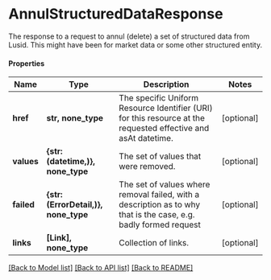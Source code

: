 # AnnulStructuredDataResponse

The response to a request to annul (delete) a set of structured data from Lusid. This might have been for market data or some other structured entity.

#### Properties
Name | Type | Description | Notes
------------ | ------------- | ------------- | -------------
**href** | **str, none_type** | The specific Uniform Resource Identifier (URI) for this resource at the requested effective and asAt datetime. | [optional] 
**values** | **{str: (datetime,)}, none_type** | The set of values that were removed. | [optional] 
**failed** | **{str: (ErrorDetail,)}, none_type** | The set of values where removal failed, with a description as to why that is the case, e.g. badly formed request | [optional] 
**links** | **[Link], none_type** | Collection of links. | [optional] 

[[Back to Model list]](../README.md#documentation-for-models) [[Back to API list]](../README.md#documentation-for-api-endpoints) [[Back to README]](../README.md)


